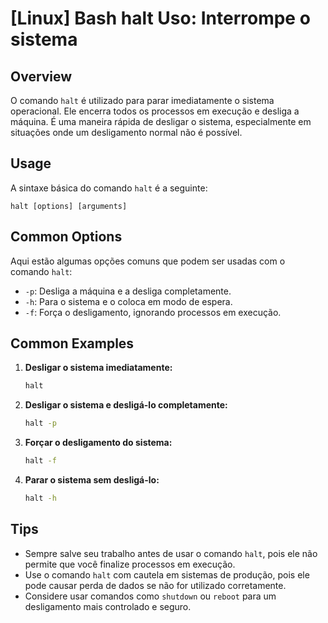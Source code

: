 # [Linux] Bash halt Uso: Interrompe o sistema

## Overview
O comando `halt` é utilizado para parar imediatamente o sistema operacional. Ele encerra todos os processos em execução e desliga a máquina. É uma maneira rápida de desligar o sistema, especialmente em situações onde um desligamento normal não é possível.

## Usage
A sintaxe básica do comando `halt` é a seguinte:

```
halt [options] [arguments]
```

## Common Options
Aqui estão algumas opções comuns que podem ser usadas com o comando `halt`:

- `-p`: Desliga a máquina e a desliga completamente.
- `-h`: Para o sistema e o coloca em modo de espera.
- `-f`: Força o desligamento, ignorando processos em execução.

## Common Examples

1. **Desligar o sistema imediatamente:**
   ```bash
   halt
   ```

2. **Desligar o sistema e desligá-lo completamente:**
   ```bash
   halt -p
   ```

3. **Forçar o desligamento do sistema:**
   ```bash
   halt -f
   ```

4. **Parar o sistema sem desligá-lo:**
   ```bash
   halt -h
   ```

## Tips
- Sempre salve seu trabalho antes de usar o comando `halt`, pois ele não permite que você finalize processos em execução.
- Use o comando `halt` com cautela em sistemas de produção, pois ele pode causar perda de dados se não for utilizado corretamente.
- Considere usar comandos como `shutdown` ou `reboot` para um desligamento mais controlado e seguro.